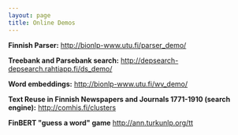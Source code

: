 ```yaml
---
layout: page
title: Online Demos
---
```


**Finnish Parser:** <http://bionlp-www.utu.fi/parser_demo/>

**Treebank and Parsebank search:** <http://depsearch-depsearch.rahtiapp.fi/ds_demo/>

**Word embeddings:** <http://bionlp-www.utu.fi/wv_demo/>

**Text Reuse in Finnish Newspapers and Journals 1771-1910 (search engine):** <http://comhis.fi/clusters>

**FinBERT "guess a word" game** <http://ann.turkunlp.org/tt>

